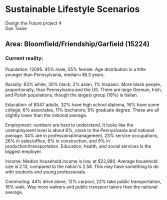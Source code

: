 <link href="stylesheets/GitHub2.css" rel="stylesheet"></link>

# Sustainable Lifestyle Scenarios

Dexign the Future project 4  
Dan Tasse

## Area: Bloomfield/Friendship/Garfield (15224)

### Current reality:

Population: 12095. 45% male, 55% female. Age distribution is a little younger than Pennsylvania, median=36.3 years.

Racially: 63% white, 30% black, 2% asian, 1% hispanic. More black people, proportionally, than Pennsylvania and the US. There are large German, Irish, and Polish populations, though the largest group (19%) is Italian.

Education: of 8347 adults, 32% have high school diploma, 16% have some college, 6% associates, 11% bachelors, 9% graduate degree. These are all slightly lower than the national average.

Employment: numbers are hard to understand. It looks like the unemployment level is about 6%, close to the Pennyslvania and national average. 34% are in professional/management, 23% service occupations, 26% in sales/office, 6% in construction, and 9% in production/transportation. Education, health, and social services is the biggest employer.

Income: Median household income is low, at $22,880. Average household size is 2.13, compared to the nation's 2.58. This may have something to do with students and young professionals. 

Commuting: 44% drive alone, 12% carpool, 22% take public transportation, 18% walk. Way more walkers and public transport takers than the national average.

### 
